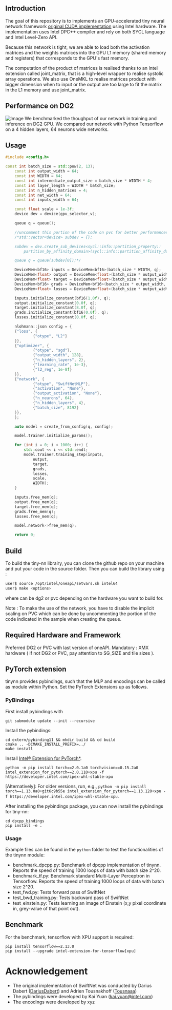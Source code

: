 ## Introduction
The goal of this repository is to implements an GPU-accelerated tiny neural network framework [original CUDA implementation](https://github.com/NVlabs/tiny-cuda-nn) using Intel hardware. The implementation uses Intel DPC++ compiler and rely on both SYCL language and Intel Level-Zero API.

Because this network is tight, we are able to load both the activation matrices and the weights matrices into the GPU L1 memory (shared memory and registers) that corresponds to the GPU's fast memory.

The computation of the product of matrices is realised thanks to an Intel extension called joint_matrix, that is a high-level wrapper to realise systolic array operations. We also use OneMKL to realise matrices product with bigger dimension when to input or the output are too large to fit the matrix in the L1 memory and use joint_matrix.

## Performance on DG2
![Image](data/performances.png)
We benchmarked the thoughput of our network in training and inference on DG2 GPU. We compared our network with Python Tensorflow on a 4 hidden layers, 64 neurons wide networks.

## Usage
```cpp
#include <config.h>

const int batch_size = std::pow(2, 13);
    const int output_width = 64;
    const int WIDTH = 64;
    const int intermediate_output_size = batch_size * WIDTH * 4;
    const int layer_length = WIDTH * batch_size;
    const int n_hidden_matrices = 4;
    const int net_width = 64;
    const int inputs_width = 64;

    const float scale = 1e-3f;
    device dev = device(gpu_selector_v);

    queue q = queue();

    //uncomment this portion of the code on pvc for better performances
    /*std::vector<device> subdev = {};

    subdev = dev.create_sub_devices<sycl::info::partition_property::
        partition_by_affinity_domain>(sycl::info::partition_affinity_domain::numa);

    queue q = queue(subdev[0]);*/

    DeviceMem<bf16> inputs = DeviceMem<bf16>(batch_size * WIDTH, q);
    DeviceMem<float> output = DeviceMem<float>(batch_size * output_width, q);
    DeviceMem<float> target = DeviceMem<float>(batch_size * output_width, q);
    DeviceMem<bf16> grads = DeviceMem<bf16>(batch_size * output_width, q);
    DeviceMem<float> losses = DeviceMem<float>(batch_size * output_width, q);

    inputs.initialize_constant(bf16(1.0f), q);
    output.initialize_constant(0.0f, q);
    target.initialize_constant(8.0f, q);
    grads.initialize_constant(bf16(0.0f), q);
    losses.initialize_constant(0.0f, q);

    nlohmann::json config = {
    {"loss", {
            {"otype", "L2"}
    }},
    {"optimizer", {
            {"otype", "sgd"},
            {"output_width", 128},
            {"n_hidden_layers", 2},
            {"learning_rate", 1e-3},
            {"l2_reg", 1e-8f}
    }},
    {"network", {
            {"otype", "SwiftNetMLP"},
            {"activation", "None"},
            {"output_activation", "None"},
            {"n_neurons", 64},
            {"n_hidden_layers", 4},
            {"batch_size", 8192}
    }},
    };

    auto model = create_from_config(q, config);

    model.trainer.initialize_params();

    for (int i = 0; i < 1000; i++) {
        std::cout << i << std::endl;
        model.trainer.training_step(inputs,
            output,
            target,
            grads,
            losses,
            scale,
            WIDTH);
    }

    inputs.free_mem(q);
    output.free_mem(q);
    target.free_mem(q);
    grads.free_mem(q);
    losses.free_mem(q);

    model.network->free_mem(q);

    return 0;

```

## Build

To build the tiny-nn librairy, you can clone the github repo on your machine and put your code in the source folder.
Then you can build the library using :

```sh
user$ source /opt/intel/oneapi/setvars.sh intel64
user$ make <options>
```

where <options> can be dg2 or pvc depending on the hardware you want to build for.

Note : To make the use of the network, you have to disable the implicit scaling on PVC which can be done by uncommenting the portion of the code indicated in the sample when creating the queue.

## Required Hardware and Framework
Preferred DG2 or PVC with last version of oneAPI.
Mandatory : XMX hardware ( if not DG2 or PVC, pay attention to SG_SIZE and tile sizes ).

## PyTorch extension
tinynn provides pybindings, such that the MLP and encodings can be called as module within Python. Set the PyTorch Extensions up as follows.

### PyBindings

First install pybindings with
```
git submodule update --init --recursive
```

Install the pybindings:
```
cd extern/pybinding11 && mkdir build && cd build
cmake .. -DCMAKE_INSTALL_PREFIX=../
make install
```

Install [Intel® Extension for PyTorch*](https://github.com/intel/intel-extension-for-pytorch).
```
python -m pip install torch==2.0.1a0 torchvision==0.15.2a0 intel_extension_for_pytorch==2.0.110+xpu -f https://developer.intel.com/ipex-whl-stable-xpu
```
[Alternatively]: For older versions, run, e.g., `python -m pip install torch==1.13.0a0+git6c9b55e intel_extension_for_pytorch==1.13.120+xpu -f https://developer.intel.com/ipex-whl-stable-xpu`.

After installing the pybindings package, you can now install the pybindings for tiny-nn:
```
cd dpcpp_bindings
pip install -e .
```

### Usage

Example files can be found in the `python` folder to test the functionalities of the tinynn module:

- benchmark_dpcpp.py: Benchmark of dpcpp implementation of tinynn. Reports the speed of training 1000 loops of data with batch size 2^20.
- benchmark_tf.py:  Benchmark standard Multi-Layer Perceptron in Tensorflow. Reports the speed of training 1000 loops of data with batch size 2^20.
- test_fwd.py: Tests forward pass of SwiftNet
- test_bwd_training.py: Tests backward pass of SwiftNet
- test_einstein.py: Tests learning an image of Einstein (x,y pixel coordinate in, grey-value of that point out).

## Benchmark

For the benchmark, tensorflow with XPU support is required:
```
pip install tensorflow==2.13.0
pip install --upgrade intel-extension-for-tensorflow[xpu]
```

# Acknowledgement

- The original implementation of SwiftNet was conducted by Darius Dabert ([DariusDabert](https://github.com/DariusDabert)) and Adrien Tousnakhoff ([Tousnaaa](https://github.com/Tousnaaa))
- The pybindings were developed by Kai Yuan (kai.yuan@intel.com)
- The encodings were developed by xyz